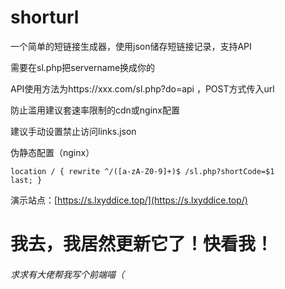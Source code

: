 # shorturl
一个简单的短链接生成器，使用json储存短链接记录，支持API

需要在sl.php把servername换成你的

API使用方法为https://xxx.com/sl.php?do=api ，POST方式传入url

防止滥用建议套速率限制的cdn或nginx配置

建议手动设置禁止访问links.json

伪静态配置（nginx）

<code>location / {
    rewrite ^/([a-zA-Z0-9]+)$ /sl.php?shortCode=$1 last;
  }
</code>

演示站点：[https://s.lxyddice.top/](https://s.lxyddice.top/)

# 我去，我居然更新它了！快看我！

###### 求求有大佬帮我写个前端喵（
